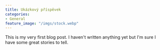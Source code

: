 ```yaml
---
title: Ukázkový příspěvek
categories:
- General
feature_image: "/imgs/stock.webp"
---
```


This is my very first blog post. I haven't written anything yet but I'm sure I have some great stories to tell.
